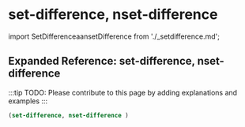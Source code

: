 # set-difference, nset-difference

import SetDifferenceaansetDifference from './_setdifference.md';

<SetDifferenceaansetDifference />

## Expanded Reference: set-difference, nset-difference

:::tip
TODO: Please contribute to this page by adding explanations and examples
:::

```lisp
(set-difference, nset-difference )
```
